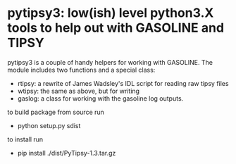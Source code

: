 pytipsy3: low(ish) level python3.X tools to help out with GASOLINE and TIPSY
=================================================================

pytipsy3 is a couple of handy helpers for working with GASOLINE.
The module includes two functions and a special class:

* rtipsy: a rewrite of James Wadsley's IDL script for reading raw tipsy files
* wtipsy: the same as above, but for writing
* gaslog: a class for working with the gasoline log outputs.

to build package from source run 
* python setup.py sdist

to install run
* pip install ./dist/PyTipsy-1.3.tar.gz
